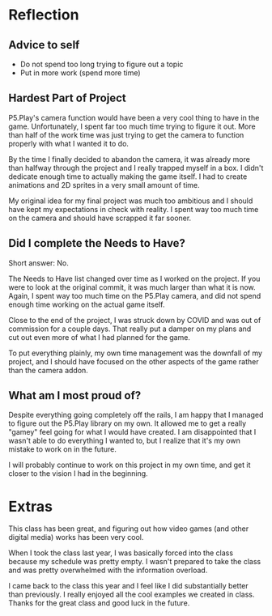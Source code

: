 # Reflection

## Advice to self
- Do not spend too long trying to figure out a topic
- Put in more work (spend more time)

## Hardest Part of Project
P5.Play's camera function would have been a very cool thing to have in the game. Unfortunately, I spent far too much time trying to figure it out. More than half of the work time was just trying to get the camera to function properly with what I wanted it to do.

By the time I finally decided to abandon the camera, it was already more than halfway through the project and I really trapped myself in a box. I didn't dedicate enough time to actually making the game itself. I had to create animations and 2D sprites in a very small amount of time.

My original idea for my final project was much too ambitious and I should have kept my expectations in check with reality. I spent way too much time on the camera and should have scrapped it far sooner.

## Did I complete the Needs to Have?
Short answer: No.

The Needs to Have list changed over time as I worked on the project. If you were to look at the original commit, it was much larger than what it is now. Again, I spent way too much time on the P5.Play camera, and did not spend enough time working on the actual game itself.

Close to the end of the project, I was struck down by COVID and was out of commission for a couple days. That really put a damper on my plans and cut out even more of what I had planned for the game.

To put everything plainly, my own time management was the downfall of my project, and I should have focused on the other aspects of the game rather than the camera addon.

## What am I most proud of?
Despite everything going completely off the rails, I am happy that I managed to figure out the P5.Play library on my own. It allowed me to get a really "gamey" feel going for what I would have created. I am disappointed that I wasn't able to do everything I wanted to, but I realize that it's my own mistake to work on in the future.

I will probably continue to work on this project in my own time, and get it closer to the vision I had in the beginning.

# Extras
This class has been great, and figuring out how video games (and other digital media) works has been very cool. 

When I took the class last year, I was basically forced into the class because my schedule was pretty empty. I wasn't prepared to take the class and was pretty overwhelmed with the information overload.

I came back to the class this year and I feel like I did substantially better than previously. I really enjoyed all the cool examples we created in class. Thanks for the great class and good luck in the future.
